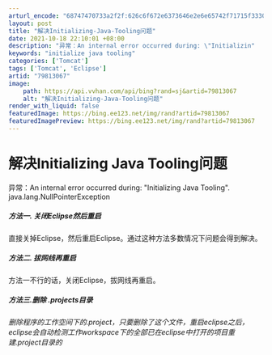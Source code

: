 ```yaml
---
arturl_encode: "68747470733a2f2f:626c6f672e6373646e2e6e65742f71715f3330393338373035:2f61727469636c652f64657461696c732f3739383133303637"
layout: post
title: "解决Initializing-Java-Tooling问题"
date: 2021-10-18 22:10:01 +08:00
description: "异常：An internal error occurred during: \"Initializin"
keywords: "initialize java tooling"
categories: ['Tomcat']
tags: ['Tomcat', 'Eclipse']
artid: "79813067"
image:
    path: https://api.vvhan.com/api/bing?rand=sj&artid=79813067
    alt: "解决Initializing-Java-Tooling问题"
render_with_liquid: false
featuredImage: https://bing.ee123.net/img/rand?artid=79813067
featuredImagePreview: https://bing.ee123.net/img/rand?artid=79813067
---
```


# 解决Initializing Java Tooling问题

异常：An internal error occurred during: "Initializing Java Tooling". java.lang.NullPointerException

##### 方法一. **关闭Eclipse然后重启**

直接关掉Eclipse，然后重启Eclipse。通过这种方法多数情况下问题会得到解决。

##### 方法二. **拔网线再重启**

方法一不行的话，关闭Eclipse，拔网线再重启。

##### 方法三.删除 .projects目录

###### 删除程序的工作空间下的.project，只要删除了这个文件，重启eclipse之后，eclipse会自动检测工作workspace下的全部已在eclipse中打开的项目重建.project目录的